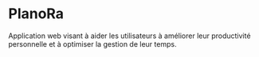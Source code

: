 # PlanoRa
Application web visant à aider les utilisateurs à améliorer leur productivité personnelle et à optimiser la gestion de leur temps.
